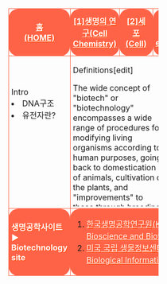 <html>

<head>
 
<meta charset="UTF-8">

<style>
.tableheadandbody{border-spacing: 10px 10px; align:center; margin-left: auto; margin-right: auto; width:60%; height:1000px; cellpadding:20px; cellspacing:10;}
.tr1{height:50px; padding-left: 5px; padding-right: 5px; margin:10px; border:1px solid tomato; border-radius: 20px/20px; text-align:center;}
.tr2{height:250px; padding-left: 5px; padding-right: 5px; margin:10px; border:1px solid tomato; border-radius: 20px/20px;}
.list{padding-left: 5px; padding-right: 5px; margin:10px; border:1px solid tomato; border-radius: 20px/20px;}
.listwidth{width:12%;padding-left: 5px; padding-right: 5px; margin:10px; border:1px solid tomato; border-radius: 20px/20px;}
.scrollbar{overflow-y:scroll; width:200; height:100; padding:4px;}
 #only{padding-left: 2px; padding-right: 2px; margin:10px; border:3px solid transparent; border-radius: 20px/20px; background-color:transparent;}
 #red{color:red;}
 #black{color:black;}
 #white{color:white; text-shadow:1px 1px 0px #f40;}
 #transparent{background-color:transparent;}
 #tomatobackground{background-color:tomato;}
 #paddingtomatobackground{background-color:tomato; padding-left: 12px; padding-right: 12px;}
</style>

</head>

<body>

<body background="생명공학배경사진.png">
<br>

<table class="tableheadandbody">

<tr class="tr1">
 
<td class="listwidth" id="tomatobackground">
 <a href="생명공학홈.html" id="white"><b>홈<br>(HOME)</b></a></td>
<td class="listwidth" id="tomatobackground">
 <a href="1단원.html" id="white"><b>[1]생명의 연구(Cell Chemistry)</b></a></td>
<td class="listwidth" id="paddingtomatobackground">
 <a href="2단원.html" id="white"><b>[2]세포<br>(Cell)</b></a></td>
<td class="listwidth" id="tomatobackground">
 <a href="3단원.html" id="white"><b>[3]유전공학(Genetic engineering)</b></a></td>
<td class="listwidth" id="tomatobackground">
 <a href="4단원.html" id="white"><b>[4]신경&신호전달(neuro&signal transmission)</b></a></td>

</tr>

















<tr class="tr2">
  
<td class="listwidth" id="transparent" valign="top" height="250"> <br><br><br>Intro<br><li>DNA구조</li><li>유전자란?</li> </td><br>
<td id="transparent" colspan="4" class="list" height="250" valign="top">
<div style="max-height: 300px; max-width: 48%; width: 48%; overflow: auto;">
 <table>
  
  
  
  
  
  
Definitions[edit]

The wide concept of "biotech" or "biotechnology" encompasses a wide range of procedures for modifying living organisms according to human purposes, going back to domestication of animals, cultivation of the plants, and "improvements" to these through breeding programs that employ artificial selection and hybridization. Modern usage also includes genetic engineering as well as cell and tissue culture technologies. The American Chemical Society defines biotechnology as the application of biological organisms, systems, or processes by various industries to learning about the science of life and the improvement of the value of materials and organisms such as pharmaceuticals, crops, and livestock.[3] Per the European Federation of Biotechnology, biotechnology is the integration of natural science and organisms, cells, parts thereof, and molecular analogues for products and services.[4] Biotechnology is based on the basic biological sciences (e.g. molecular biology, biochemistry, cell biology, embryology, genetics, microbiology) and conversely provides methods to support and perform basic research in biology. 

Biotechnology is the research and development in the laboratory using bioinformatics for exploration, extraction, exploitation and production from any living organisms and any source of biomass by means of biochemical engineering where high value-added products could be planned (reproduced by biosynthesis, for example), forecasted, formulated, developed, manufactured, and marketed for the purpose of sustainable operations (for the return from bottomless initial investment on R & D) and gaining durable patents rights (for exclusives rights for sales, and prior to this to receive national and international approval from the results on animal experiment and human experiment, especially on the pharmaceutical branch of biotechnology to prevent any undetected side-effects or safety concerns by using the products).[5][6][7] The utilization of biological processes, organisms or systems to produce products that are anticipated to improve human lives is termed biotechnology.[8] 

By contrast, bioengineering is generally thought of as a related field that more heavily emphasizes higher systems approaches (not necessarily the altering or using of biological materials directly) for interfacing with and utilizing living things. Bioengineering is the application of the principles of engineering and natural sciences to tissues, cells and molecules. This can be considered as the use of knowledge from working with and manipulating biology to achieve a result that can improve functions in plants and animals.[9] Relatedly, biomedical engineering is an overlapping field that often draws upon and applies biotechnology (by various definitions), especially in certain sub-fields of biomedical or chemical engineering such as tissue engineering, biopharmaceutical engineering, and genetic engineering. 




Examples[edit]


 


A rose plant that began as cells grown in a tissue culture
Biotechnology has applications in four major industrial areas, including health care (medical), crop production and agriculture, non-food (industrial) uses of crops and other products (e.g. biodegradable plastics, vegetable oil, biofuels, and environmental uses). 

For example, one application of biotechnology is the directed use of microorganisms for the manufacture of organic products (examples include beer and milk products). Another example is using naturally present bacteria by the mining industry in bioleaching. Biotechnology is also used to recycle, treat waste, clean up sites contaminated by industrial activities (bioremediation), and also to produce biological weapons. 

A series of derived terms have been coined to identify several branches of biotechnology, for example: 
Bioinformatics (also called "gold biotechnology") is an interdisciplinary field that addresses biological problems using computational techniques, and makes the rapid organization as well as analysis of biological data possible. The field may also be referred to as computational biology, and can be defined as, "conceptualizing biology in terms of molecules and then applying informatics techniques to understand and organize the information associated with these molecules, on a large scale."[17] Bioinformatics plays a key role in various areas, such as functional genomics, structural genomics, and proteomics, and forms a key component in the biotechnology and pharmaceutical sector.[18]
Blue biotechnology is based on the exploitation of sea resources to create products and industrial applications.[19] This branch of biotechnology is the most used for the industries of refining and combustion principally on the production of bio-oils with photosynthetic micro-algae.[19][20]
Green biotechnology is biotechnology applied to agricultural processes. An example would be the selection and domestication of plants via micropropagation. Another example is the designing of transgenic plants to grow under specific environments in the presence (or absence) of chemicals. One hope is that green biotechnology might produce more environmentally friendly solutions than traditional industrial agriculture. An example of this is the engineering of a plant to express a pesticide, thereby ending the need of external application of pesticides. An example of this would be Bt corn. Whether or not green biotechnology products such as this are ultimately more environmentally friendly is a topic of considerable debate.[19] It is commonly considered as the next phase of green revolution, which can be seen as a platform to eradicate world hunger by using technologies which enable the production of more fertile and resistant, towards biotic and abiotic stress, plants and ensures application of environmentally friendly fertilizers and the use of biopesticides, it is mainly focused on the development of agriculture.[19] On the other hand, some of the uses of green biotechnology involve microorganisms to clean and reduce waste.[21][19]
Red biotechnology is the use of biotechnology in the medical and pharmaceutical industries, and health preservation.[19] This branch involves the production of vaccines and antibiotics, regenerative therapies, creation of artificial organs and new diagnostics of diseases.[19] As well as the development of hormones, stem cells, antibodies, siRNA and diagnostic tests.[19]
White biotechnology, also known as industrial biotechnology, is biotechnology applied to industrial processes. An example is the designing of an organism to produce a useful chemical. Another example is the using of enzymes as industrial catalysts to either produce valuable chemicals or destroy hazardous/polluting chemicals. White biotechnology tends to consume less in resources than traditional processes used to produce industrial goods.[22][23]
"Yellow biotechnology" refers to the use of biotechnology in food production, for example in making wine, cheese, and beer by fermentation.[19] It has also been used to refer to biotechnology applied to insects. This includes biotechnology-based approaches for the control of harmful insects, the characterisation and utilisation of active ingredients or genes of insects for research, or application in agriculture and medicine and various other approaches.[24]
Gray biotechnology is dedicated to environmental applications, and focused on the maintenance of biodiversity and the remotion of pollutants.[19]
Brown biotechnology is related to the management of arid lands and deserts. One application is the creation of enhanced seeds that resist extreme environmental conditions of arid regions, which is related to the innovation, creation of agriculture techniques and management of resources.[19]
Violet biotechnology is related to law, ethical and philosophical issues around biotechnology.[19]
Dark biotechnology is the color associated with bioterrorism or biological weapons and biowarfare which uses microorganisms, and toxins to cause diseases and death in humans, livestock and crops.[25][19]

Medicine[edit]

In medicine, modern biotechnology has many applications in areas such as pharmaceutical drug discoveries and production, pharmacogenomics, and genetic testing (or genetic screening). 


 


DNA microarray chip – some can do as many as a million blood tests at once
Pharmacogenomics (a combination of pharmacology and genomics) is the technology that analyses how genetic makeup affects an individual's response to drugs.[26] Researchers in the field investigate the influence of genetic variation on drug responses in patients by correlating gene expression or single-nucleotide polymorphisms with a drug's efficacy or toxicity.[27] The purpose of pharmacogenomics is to develop rational means to optimize drug therapy, with respect to the patients' genotype, to ensure maximum efficacy with minimal adverse effects.[28] Such approaches promise the advent of "personalized medicine"; in which drugs and drug combinations are optimized for each individual's unique genetic makeup.[29][30] 


 


Computer-generated image of insulin hexamers highlighting the threefold symmetry, the zinc ions holding it together, and the histidine residues involved in zinc binding.
Biotechnology has contributed to the discovery and manufacturing of traditional small molecule pharmaceutical drugs as well as drugs that are the product of biotechnology – biopharmaceutics. Modern biotechnology can be used to manufacture existing medicines relatively easily and cheaply. The first genetically engineered products were medicines designed to treat human diseases. To cite one example, in 1978 Genentech developed synthetic humanized insulin by joining its gene with a plasmid vector inserted into the bacterium Escherichia coli. Insulin, widely used for the treatment of diabetes, was previously extracted from the pancreas of abattoir animals (cattle or pigs). The genetically engineered bacteria are able to produce large quantities of synthetic human insulin at relatively low cost.[31][32] Biotechnology has also enabled emerging therapeutics like gene therapy. The application of biotechnology to basic science (for example through the Human Genome Project) has also dramatically improved our understanding of biology and as our scientific knowledge of normal and disease biology has increased, our ability to develop new medicines to treat previously untreatable diseases has increased as well.[32] 

Genetic testing allows the genetic diagnosis of vulnerabilities to inherited diseases, and can also be used to determine a child's parentage (genetic mother and father) or in general a person's ancestry. In addition to studying chromosomes to the level of individual genes, genetic testing in a broader sense includes biochemical tests for the possible presence of genetic diseases, or mutant forms of genes associated with increased risk of developing genetic disorders. Genetic testing identifies changes in chromosomes, genes, or proteins.[33] Most of the time, testing is used to find changes that are associated with inherited disorders. The results of a genetic test can confirm or rule out a suspected genetic condition or help determine a person's chance of developing or passing on a genetic disorder. As of 2011 several hundred genetic tests were in use.[34][35] Since genetic testing may open up ethical or psychological problems, genetic testing is often accompanied by genetic counseling. 

Agriculture[edit]

Genetically modified crops ("GM crops", or "biotech crops") are plants used in agriculture, the DNA of which has been modified with genetic engineering techniques. In most cases, the main aim is to introduce a new trait that does not occur naturally in the species. Biotechnology firms can contribute to future food security by improving the nutrition and viability of urban agriculture. Furthermore, the protection of intellectual property rights encourages private sector investment in agrobiotechnology. For example, in Illinois FARM Illinois (Food and Agriculture RoadMap for Illinois) is an initiative to develop and coordinate farmers, industry, research institutions, government, and nonprofits in pursuit of food and agriculture innovation. In addition, the Illinois Biotechnology Industry Organization (iBIO) is a life sciences industry association with more than 500 life sciences companies, universities, academic institutions, service providers and others as members. The association describes its members as "dedicated to making Illinois and the surrounding Midwest one of the world’s top life sciences centers."[36] 

Examples in food crops include resistance to certain pests,[37] diseases,[38] stressful environmental conditions,[39] resistance to chemical treatments (e.g. resistance to a herbicide[40]), reduction of spoilage,[41] or improving the nutrient profile of the crop.[42] Examples in non-food crops include production of pharmaceutical agents,[43] biofuels,[44] and other industrially useful goods,[45] as well as for bioremediation.[46][47] 

Farmers have widely adopted GM technology. Between 1996 and 2011, the total surface area of land cultivated with GM crops had increased by a factor of 94, from 17,000 square kilometers (4,200,000 acres) to 1,600,000 km2 (395 million acres).[48] 10% of the world's crop lands were planted with GM crops in 2010.[48] As of 2011, 11 different transgenic crops were grown commercially on 395 million acres (160 million hectares) in 29 countries such as the US, Brazil, Argentina, India, Canada, China, Paraguay, Pakistan, South Africa, Uruguay, Bolivia, Australia, Philippines, Myanmar, Burkina Faso, Mexico and Spain.[48] 

Genetically modified foods are foods produced from organisms that have had specific changes introduced into their DNA with the methods of genetic engineering. These techniques have allowed for the introduction of new crop traits as well as a far greater control over a food's genetic structure than previously afforded by methods such as selective breeding and mutation breeding.[49] Commercial sale of genetically modified foods began in 1994, when Calgene first marketed its Flavr Savr delayed ripening tomato.[50] To date most genetic modification of foods have primarily focused on cash crops in high demand by farmers such as soybean, corn, canola, and cotton seed oil. These have been engineered for resistance to pathogens and herbicides and better nutrient profiles. GM livestock have also been experimentally developed; in November 2013 none were available on the market,[51] but in 2015 the FDA approved the first GM salmon for commercial production and consumption.[52] 

There is a scientific consensus[53][54][55][56][57][58][59] that currently available food derived from GM crops poses no greater risk to human health than conventional food,[60][61][62][63][64][65][66] but that each GM food must be tested on a case-by-case basis before introduction.[67][68][69] Nonetheless, members of the public are much less likely than scientists to perceive GM foods as safe.[70][71][72][73] The legal and regulatory status of GM foods varies by country, with some nations banning or restricting them, and others permitting them with widely differing degrees of regulation.[74][75][76][77] 

GM crops also provide a number of ecological benefits, if not used in excess.[78] However, opponents have objected to GM crops per se on several grounds, including environmental concerns, whether food produced from GM crops is safe, whether GM crops are needed to address the world's food needs, and economic concerns raised by the fact these organisms are subject to intellectual property law. 

Industrial[edit]

Industrial biotechnology (known mainly in Europe as white biotechnology) is the application of biotechnology for industrial purposes, including industrial fermentation. It includes the practice of using cells such as microorganisms, or components of cells like enzymes, to generate industrially useful products in sectors such as chemicals, food and feed, detergents, paper and pulp, textiles and biofuels.[79] In the current decades, significant progress has been done in creating genetically modified organisms (GMOs) that enhance the diversity of applications and economical viability of industrial biotechnology. By using renewable raw materials to produce a variety of chemicals and fuels, industrial biotechnology is actively advancing towards lowering greenhouse gas emissions and moving away from a petrochemical-based economy.[80] 



Learning[edit]

In 1988, after prompting from the United States Congress, the National Institute of General Medical Sciences (National Institutes of Health) (NIGMS) instituted a funding mechanism for biotechnology training. Universities nationwide compete for these funds to establish Biotechnology Training Programs (BTPs). Each successful application is generally funded for five years then must be competitively renewed. Graduate students in turn compete for acceptance into a BTP; if accepted, then stipend, tuition and health insurance support is provided for two or three years during the course of their Ph.D. thesis work. Nineteen institutions offer NIGMS supported BTPs.[86] Biotechnology training is also offered at the undergraduate level and in community colleges. 







</table>
</div>
</td>

</tr>




























<tr style="height=50px;" class="list">
 
<td class="listwidth" id="tomatobackground">
<a id="white"><b>생명공학사이트▶<br>Biotechnology site</b></a></td>
<td colspan="4" class="list" id="tomatobackground">
<ol>
<li><a href="https://www.kribb.re.kr/" target="_blank" align="left" id="white">한국생명공학연구원(Korea Research Institute of Bioscience and Biotechnology)[클릭(click)]</a></li>
<li><a href="https://www.ncbi.nlm.nih.gov/" target="_blank" align="left" id="white">미국 국립 생물정보센터(National Center for Biological Information)[클릭(click)]</a></li>
</ol>
</td>
</tr>
</table>

</body>

</html>
